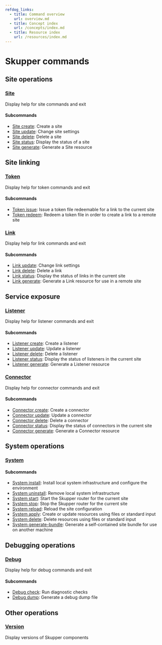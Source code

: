 ```yaml
---
refdog_links:
  - title: Command overview
    url: overview.md
  - title: Concept index
    url: /concepts/index.md
  - title: Resource index
    url: /resources/index.md
---
```


# Skupper commands

## Site operations

### [Site]({{site_prefix}}/commands/site/index.html)

Display help for site commands and exit

#### Subcommands

- [Site create]({{site_prefix}}/commands/site/create.html): Create a site
- [Site update]({{site_prefix}}/commands/site/update.html): Change site settings
- [Site delete]({{site_prefix}}/commands/site/delete.html): Delete a site
- [Site status]({{site_prefix}}/commands/site/status.html): Display the status of a site
- [Site generate]({{site_prefix}}/commands/site/generate.html): Generate a Site resource

## Site linking

### [Token]({{site_prefix}}/commands/token/index.html)

Display help for token commands and exit

#### Subcommands

- [Token issue]({{site_prefix}}/commands/token/issue.html): Issue a token file redeemable for a link to the current site
- [Token redeem]({{site_prefix}}/commands/token/redeem.html): Redeem a token file in order to create a link to a remote site

### [Link]({{site_prefix}}/commands/link/index.html)

Display help for link commands and exit

#### Subcommands

- [Link update]({{site_prefix}}/commands/link/update.html): Change link settings
- [Link delete]({{site_prefix}}/commands/link/delete.html): Delete a link
- [Link status]({{site_prefix}}/commands/link/status.html): Display the status of links in the current site
- [Link generate]({{site_prefix}}/commands/link/generate.html): Generate a Link resource for use in a remote site

## Service exposure

### [Listener]({{site_prefix}}/commands/listener/index.html)

Display help for listener commands and exit

#### Subcommands

- [Listener create]({{site_prefix}}/commands/listener/create.html): Create a listener
- [Listener update]({{site_prefix}}/commands/listener/update.html): Update a listener
- [Listener delete]({{site_prefix}}/commands/listener/delete.html): Delete a listener
- [Listener status]({{site_prefix}}/commands/listener/status.html): Display the status of listeners in the current site
- [Listener generate]({{site_prefix}}/commands/listener/generate.html): Generate a Listener resource

### [Connector]({{site_prefix}}/commands/connector/index.html)

Display help for connector commands and exit

#### Subcommands

- [Connector create]({{site_prefix}}/commands/connector/create.html): Create a connector
- [Connector update]({{site_prefix}}/commands/connector/update.html): Update a connector
- [Connector delete]({{site_prefix}}/commands/connector/delete.html): Delete a connector
- [Connector status]({{site_prefix}}/commands/connector/status.html): Display the status of connectors in the current site
- [Connector generate]({{site_prefix}}/commands/connector/generate.html): Generate a Connector resource

## System operations

### [System]({{site_prefix}}/commands/system/index.html)



#### Subcommands

- [System install]({{site_prefix}}/commands/system/install.html): Install local system infrastructure and configure the environment
- [System uninstall]({{site_prefix}}/commands/system/uninstall.html): Remove local system infrastructure
- [System start]({{site_prefix}}/commands/system/start.html): Start the Skupper router for the current site
- [System stop]({{site_prefix}}/commands/system/stop.html): Stop the Skupper router for the current site
- [System reload]({{site_prefix}}/commands/system/reload.html): Reload the site configuration
- [System apply]({{site_prefix}}/commands/system/apply.html): Create or update resources using files or standard input
- [System delete]({{site_prefix}}/commands/system/delete.html): Delete resources using files or standard input
- [System generate-bundle]({{site_prefix}}/commands/system/generate-bundle.html): Generate a self-contained site bundle for use on another machine

## Debugging operations

### [Debug]({{site_prefix}}/commands/debug/index.html)

Display help for debug commands and exit

#### Subcommands

- [Debug check]({{site_prefix}}/commands/debug/check.html): Run diagnostic checks
- [Debug dump]({{site_prefix}}/commands/debug/dump.html): Generate a debug dump file

## Other operations

### [Version]({{site_prefix}}/commands/version.html)

Display versions of Skupper components
